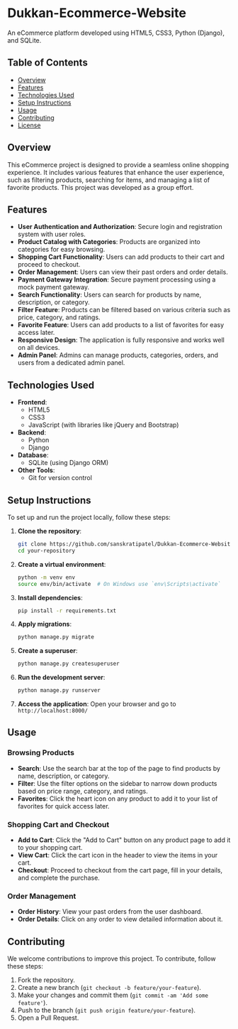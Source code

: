 # Dukkan-Ecommerce-Website 

An eCommerce platform developed using HTML5, CSS3, Python (Django), and SQLite.

## Table of Contents

- [Overview](#overview)
- [Features](#features)
- [Technologies Used](#technologies-used)
- [Setup Instructions](#setup-instructions)
- [Usage](#usage)
- [Contributing](#contributing)
- [License](#license)

## Overview

This eCommerce project is designed to provide a seamless online shopping experience. It includes various features that enhance the user experience, such as filtering products, searching for items, and managing a list of favorite products. This project was developed as a group effort.

## Features

- **User Authentication and Authorization**: Secure login and registration system with user roles.
- **Product Catalog with Categories**: Products are organized into categories for easy browsing.
- **Shopping Cart Functionality**: Users can add products to their cart and proceed to checkout.
- **Order Management**: Users can view their past orders and order details.
- **Payment Gateway Integration**: Secure payment processing using a mock payment gateway.
- **Search Functionality**: Users can search for products by name, description, or category.
- **Filter Feature**: Products can be filtered based on various criteria such as price, category, and ratings.
- **Favorite Feature**: Users can add products to a list of favorites for easy access later.
- **Responsive Design**: The application is fully responsive and works well on all devices.
- **Admin Panel**: Admins can manage products, categories, orders, and users from a dedicated admin panel.

## Technologies Used

- **Frontend**: 
  - HTML5
  - CSS3
  - JavaScript (with libraries like jQuery and Bootstrap)
- **Backend**: 
  - Python
  - Django
- **Database**: 
  - SQLite (using Django ORM)
- **Other Tools**: 
  - Git for version control

## Setup Instructions

To set up and run the project locally, follow these steps:

1. **Clone the repository**:
    ```bash
    git clone https://github.com/sanskratipatel/Dukkan-Ecommerce-Website.git
    cd your-repository
    ```

2. **Create a virtual environment**:
    ```bash
    python -m venv env
    source env/bin/activate  # On Windows use `env\Scripts\activate`
    ```

3. **Install dependencies**:
    ```bash
    pip install -r requirements.txt
    ```

4. **Apply migrations**:
    ```bash
    python manage.py migrate
    ```

5. **Create a superuser**:
    ```bash
    python manage.py createsuperuser
    ```

6. **Run the development server**:
    ```bash
    python manage.py runserver
    ```

7. **Access the application**:
    Open your browser and go to `http://localhost:8000/`

## Usage

### Browsing Products

- **Search**: Use the search bar at the top of the page to find products by name, description, or category.
- **Filter**: Use the filter options on the sidebar to narrow down products based on price range, category, and ratings.
- **Favorites**: Click the heart icon on any product to add it to your list of favorites for quick access later.

### Shopping Cart and Checkout

- **Add to Cart**: Click the "Add to Cart" button on any product page to add it to your shopping cart.
- **View Cart**: Click the cart icon in the header to view the items in your cart.
- **Checkout**: Proceed to checkout from the cart page, fill in your details, and complete the purchase.

### Order Management

- **Order History**: View your past orders from the user dashboard.
- **Order Details**: Click on any order to view detailed information about it.

## Contributing

We welcome contributions to improve this project. To contribute, follow these steps:

1. Fork the repository.
2. Create a new branch (`git checkout -b feature/your-feature`).
3. Make your changes and commit them (`git commit -am 'Add some feature'`).
4. Push to the branch (`git push origin feature/your-feature`).
5. Open a Pull Request.


